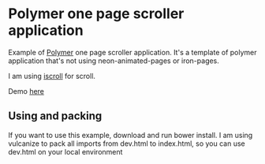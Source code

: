 # Polymer one page scroller application

Example of [Polymer](https://www.polymer-project.org) one page scroller application.
It's a template of polymer application that's not using neon-animated-pages or iron-pages.

I am using [iscroll](iscrolljs.com) for scroll.

Demo [here](http://sgoran.github.io/polymer-spa)

## Using and packing

If you want to use this example, download and run bower install.
I am using vulcanize to pack all imports from dev.html to index.html, 
so you can use dev.html on your local environment
